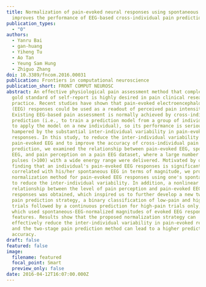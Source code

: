 ```yaml
---
title: Normalization of pain-evoked neural responses using spontaneous EEG
  improves the performance of EEG-based cross-individual pain prediction
publication_types:
  - "0"
authors:
  - Yanru Bai
  - gan-huang
  - Yiheng Tu
  - Ao Tan
  - Yeung Sam Hung
  - Zhiguo Zhang
doi: 10.3389/fncom.2016.00031
publication: Frontiers in computational neuroscience
publication_short: FRONT COMPUT NEUROSC
abstract: An effective physiological pain assessment method that complements the
  gold standard of self-report is highly desired in pain clinical research and
  practice. Recent studies have shown that pain-evoked electroencephalography
  (EEG) responses could be used as a readout of perceived pain intensity.
  Existing EEG-based pain assessment is normally achieved by cross-individual
  prediction (i.e., to train a prediction model from a group of individuals and
  to apply the model on a new individual), so its performance is seriously
  hampered by the substantial inter-individual variability in pain-evoked EEG
  responses. In this study, to reduce the inter-individual variability in
  pain-evoked EEG and to improve the accuracy of cross-individual pain
  prediction, we examined the relationship between pain-evoked EEG, spontaneous
  EEG, and pain perception on a pain EEG dataset, where a large number of laser
  pulses (>100) with a wide energy range were delivered. Motivated by our
  finding that an individual's pain-evoked EEG responses is significantly
  correlated with his/her spontaneous EEG in terms of magnitude, we proposed a
  normalization method for pain-evoked EEG responses using one's spontaneous EEG
  to reduce the inter-individual variability. In addition, a nonlinear
  relationship between the level of pain perception and pain-evoked EEG
  responses was obtained, which inspired us to further develop a new two-stage
  pain prediction strategy, a binary classification of low-pain and high-pain
  trials followed by a continuous prediction for high-pain trials only, both of
  which used spontaneous-EEG-normalized magnitudes of evoked EEG responses as
  features. Results show that the proposed normalization strategy can
  effectively reduce the inter-individual variability in pain-evoked responses,
  and the two-stage pain prediction method can lead to a higher prediction
  accuracy.
draft: false
featured: false
image:
  filename: featured
  focal_point: Smart
  preview_only: false
date: 2016-04-12T16:07:00.000Z
---
```

